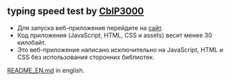 ## typing speed test by [CblP3000](https://github.com/CblP3000)
* Для запуска веб-приложения перейдите на [сайт](https://cblp3000.github.io/typing-speed-test/).
* Код приложения (JavaScript, HTML, CSS и assets) весит менее 30 килобайт.
* Это веб-приложение написано исключительно на JavaScript, HTML и CSS без использования сторонних библиотек.

[README_EN.md](README_EN.md) in english.